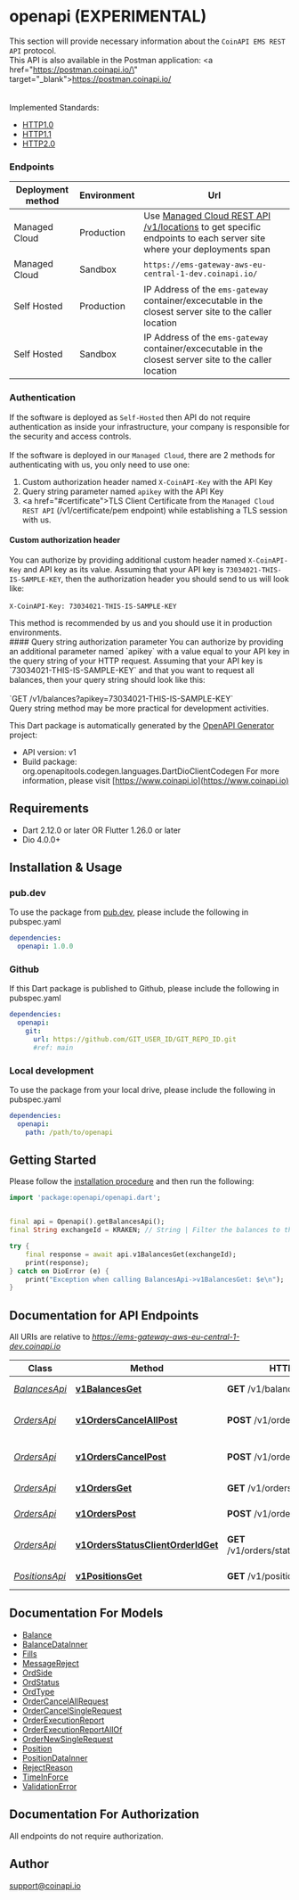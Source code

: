 # openapi (EXPERIMENTAL)
This section will provide necessary information about the `CoinAPI EMS REST API` protocol.
<br/>
This API is also available in the Postman application: <a href=\"https://postman.coinapi.io/\" target=\"_blank\">https://postman.coinapi.io/</a>      
<br/><br/>
Implemented Standards:

  * [HTTP1.0](https://datatracker.ietf.org/doc/html/rfc1945)
  * [HTTP1.1](https://datatracker.ietf.org/doc/html/rfc2616)
  * [HTTP2.0](https://datatracker.ietf.org/doc/html/rfc7540)
   
### Endpoints
<table>
  <thead>
    <tr>
      <th>Deployment method</th>
      <th>Environment</th>
      <th>Url</th>
    </tr>
  </thead>
  <tbody>
    <tr>
      <td>Managed Cloud</td>
      <td>Production</td>
      <td>Use <a href=\"#ems-docs-sh\">Managed Cloud REST API /v1/locations</a> to get specific endpoints to each server site where your deployments span</td>
    </tr>
    <tr>
      <td>Managed Cloud</td>
      <td>Sandbox</td>
      <td><code>https://ems-gateway-aws-eu-central-1-dev.coinapi.io/</code></td>
    </tr>
    <tr>
      <td>Self Hosted</td>
      <td>Production</td>
      <td>IP Address of the <code>ems-gateway</code> container/excecutable in the closest server site to the caller location</td>
    </tr>
    <tr>
      <td>Self Hosted</td>
      <td>Sandbox</td>
      <td>IP Address of the <code>ems-gateway</code> container/excecutable in the closest server site to the caller location</td>
    </tr>
  </tbody>
</table>

### Authentication
If the software is deployed as `Self-Hosted` then API do not require authentication as inside your infrastructure, your company is responsible for the security and access controls. 
<br/><br/>
If the software is deployed in our `Managed Cloud`, there are 2 methods for authenticating with us, you only need to use one:

 1. Custom authorization header named `X-CoinAPI-Key` with the API Key
 2. Query string parameter named `apikey` with the API Key
 3. <a href=\"#certificate\">TLS Client Certificate</a> from the `Managed Cloud REST API` (/v1/certificate/pem endpoint) while establishing a TLS session with us.

#### Custom authorization header
You can authorize by providing additional custom header named `X-CoinAPI-Key` and API key as its value.
Assuming that your API key is `73034021-THIS-IS-SAMPLE-KEY`, then the authorization header you should send to us will look like:
<br/><br/>
`X-CoinAPI-Key: 73034021-THIS-IS-SAMPLE-KEY`
<aside class=\"success\">This method is recommended by us and you should use it in production environments.</aside>
#### Query string authorization parameter
You can authorize by providing an additional parameter named `apikey` with a value equal to your API key in the query string of your HTTP request.
Assuming that your API key is `73034021-THIS-IS-SAMPLE-KEY` and that you want to request all balances, then your query string should look like this: 
<br/><br/>
`GET /v1/balances?apikey=73034021-THIS-IS-SAMPLE-KEY`
<aside class=\"notice\">Query string method may be more practical for development activities.</aside>


This Dart package is automatically generated by the [OpenAPI Generator](https://openapi-generator.tech) project:

- API version: v1
- Build package: org.openapitools.codegen.languages.DartDioClientCodegen
For more information, please visit [https://www.coinapi.io](https://www.coinapi.io)

## Requirements

* Dart 2.12.0 or later OR Flutter 1.26.0 or later
* Dio 4.0.0+

## Installation & Usage

### pub.dev
To use the package from [pub.dev](https://pub.dev), please include the following in pubspec.yaml
```yaml
dependencies:
  openapi: 1.0.0
```

### Github
If this Dart package is published to Github, please include the following in pubspec.yaml
```yaml
dependencies:
  openapi:
    git:
      url: https://github.com/GIT_USER_ID/GIT_REPO_ID.git
      #ref: main
```

### Local development
To use the package from your local drive, please include the following in pubspec.yaml
```yaml
dependencies:
  openapi:
    path: /path/to/openapi
```

## Getting Started

Please follow the [installation procedure](#installation--usage) and then run the following:

```dart
import 'package:openapi/openapi.dart';


final api = Openapi().getBalancesApi();
final String exchangeId = KRAKEN; // String | Filter the balances to the specific exchange.

try {
    final response = await api.v1BalancesGet(exchangeId);
    print(response);
} catch on DioError (e) {
    print("Exception when calling BalancesApi->v1BalancesGet: $e\n");
}

```

## Documentation for API Endpoints

All URIs are relative to *https://ems-gateway-aws-eu-central-1-dev.coinapi.io*

Class | Method | HTTP request | Description
------------ | ------------- | ------------- | -------------
[*BalancesApi*](doc/BalancesApi.md) | [**v1BalancesGet**](doc/BalancesApi.md#v1balancesget) | **GET** /v1/balances | Get balances
[*OrdersApi*](doc/OrdersApi.md) | [**v1OrdersCancelAllPost**](doc/OrdersApi.md#v1orderscancelallpost) | **POST** /v1/orders/cancel/all | Cancel all orders request
[*OrdersApi*](doc/OrdersApi.md) | [**v1OrdersCancelPost**](doc/OrdersApi.md#v1orderscancelpost) | **POST** /v1/orders/cancel | Cancel order request
[*OrdersApi*](doc/OrdersApi.md) | [**v1OrdersGet**](doc/OrdersApi.md#v1ordersget) | **GET** /v1/orders | Get open orders
[*OrdersApi*](doc/OrdersApi.md) | [**v1OrdersPost**](doc/OrdersApi.md#v1orderspost) | **POST** /v1/orders | Send new order
[*OrdersApi*](doc/OrdersApi.md) | [**v1OrdersStatusClientOrderIdGet**](doc/OrdersApi.md#v1ordersstatusclientorderidget) | **GET** /v1/orders/status/{client_order_id} | Get order execution report
[*PositionsApi*](doc/PositionsApi.md) | [**v1PositionsGet**](doc/PositionsApi.md#v1positionsget) | **GET** /v1/positions | Get open positions


## Documentation For Models

 - [Balance](doc/Balance.md)
 - [BalanceDataInner](doc/BalanceDataInner.md)
 - [Fills](doc/Fills.md)
 - [MessageReject](doc/MessageReject.md)
 - [OrdSide](doc/OrdSide.md)
 - [OrdStatus](doc/OrdStatus.md)
 - [OrdType](doc/OrdType.md)
 - [OrderCancelAllRequest](doc/OrderCancelAllRequest.md)
 - [OrderCancelSingleRequest](doc/OrderCancelSingleRequest.md)
 - [OrderExecutionReport](doc/OrderExecutionReport.md)
 - [OrderExecutionReportAllOf](doc/OrderExecutionReportAllOf.md)
 - [OrderNewSingleRequest](doc/OrderNewSingleRequest.md)
 - [Position](doc/Position.md)
 - [PositionDataInner](doc/PositionDataInner.md)
 - [RejectReason](doc/RejectReason.md)
 - [TimeInForce](doc/TimeInForce.md)
 - [ValidationError](doc/ValidationError.md)


## Documentation For Authorization

 All endpoints do not require authorization.


## Author

support@coinapi.io

